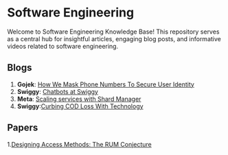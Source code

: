# Software Engineering

Welcome to Software Engineering Knowledge Base! This repository serves as a central hub for insightful articles, engaging blog posts, and informative videos related to software engineering.

## Blogs

1. **Gojek**: [How We Mask Phone Numbers To Secure User Identity](https://www.gojek.io/blog/how-we-mask-phone-numbers-to-secure-user-identity)
2. **Swiggy**: [Chatbots at Swiggy](https://bytes.swiggy.com/chatbots-at-swiggy-6299116f9e69)
3. **Meta**: [Scaling services with Shard Manager](https://engineering.fb.com/2020/08/24/production-engineering/scaling-services-with-shard-manager/)
4. **Swiggy**:[Curbing COD Loss With Technology](https://bytes.swiggy.com/curbing-cod-loss-with-technology-ecf554c759a3)

## Papers
1.[Designing Access Methods: The RUM Conjecture](https://drive.google.com/file/d/1EeZ4vCy8m0Mb06Z-uc-zbtZfQ30ERF6z/view)
